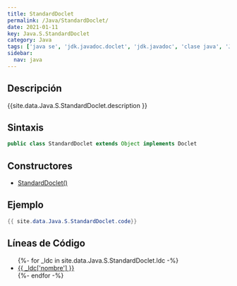 ```yaml
---
title: StandardDoclet
permalink: /Java/StandardDoclet/
date: 2021-01-11
key: Java.S.StandardDoclet
category: Java
tags: ['java se', 'jdk.javadoc.doclet', 'jdk.javadoc', 'clase java', 'Java 1.0']
sidebar: 
  nav: java
---
```


## Descripción
{{site.data.Java.S.StandardDoclet.description }}

## Sintaxis
~~~java
public class StandardDoclet extends Object implements Doclet
~~~

## Constructores
* [StandardDoclet()](/Java/StandardDoclet/StandardDoclet/)

## Ejemplo
~~~java
{{ site.data.Java.S.StandardDoclet.code}}
~~~

## Líneas de Código
<ul>
{%- for _ldc in site.data.Java.S.StandardDoclet.ldc -%}
   <li>
       <a href="{{_ldc['url'] }}">{{ _ldc['nombre'] }}</a>
   </li>
{%- endfor -%}
</ul>
